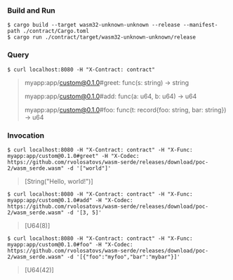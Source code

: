 ### Build and Run

```
$ cargo build --target wasm32-unknown-unknown --release --manifest-path ./contract/Cargo.toml
$ cargo run ./contract/target/wasm32-unknown-unknown/release
```

### Query

```
$ curl localhost:8080 -H "X-Contract: contract"
```

> myapp:app/custom@0.1.0#greet: func(s: string) -> string
>
> myapp:app/custom@0.1.0#add: func(a: u64, b: u64) -> u64
>
> myapp:app/custom@0.1.0#foo: func(t: record{foo: string, bar: string}) -> u64

### Invocation

```
$ curl localhost:8080 -H "X-Contract: contract" -H "X-Func: myapp:app/custom@0.1.0#greet" -H "X-Codec: https://github.com/rvolosatovs/wasm-serde/releases/download/poc-2/wasm_serde.wasm" -d '["world"]'
```

> [String("Hello, world!")]


```
$ curl localhost:8080 -H "X-Contract: contract" -H "X-Func: myapp:app/custom@0.1.0#add" -H "X-Codec: https://github.com/rvolosatovs/wasm-serde/releases/download/poc-2/wasm_serde.wasm" -d '[3, 5]'
```

> [U64(8)]


```
$ curl localhost:8080 -H "X-Contract: contract" -H "X-Func: myapp:app/custom@0.1.0#foo" -H "X-Codec: https://github.com/rvolosatovs/wasm-serde/releases/download/poc-2/wasm_serde.wasm" -d '[{"foo":"myfoo","bar":"mybar"}]'
```

> [U64(42)]
